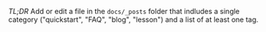 *TL;DR* Add or edit a file in the `docs/_posts` folder that indludes a
single category ("quickstart", "FAQ", "blog", "lesson") and a list of
at least one tag.



